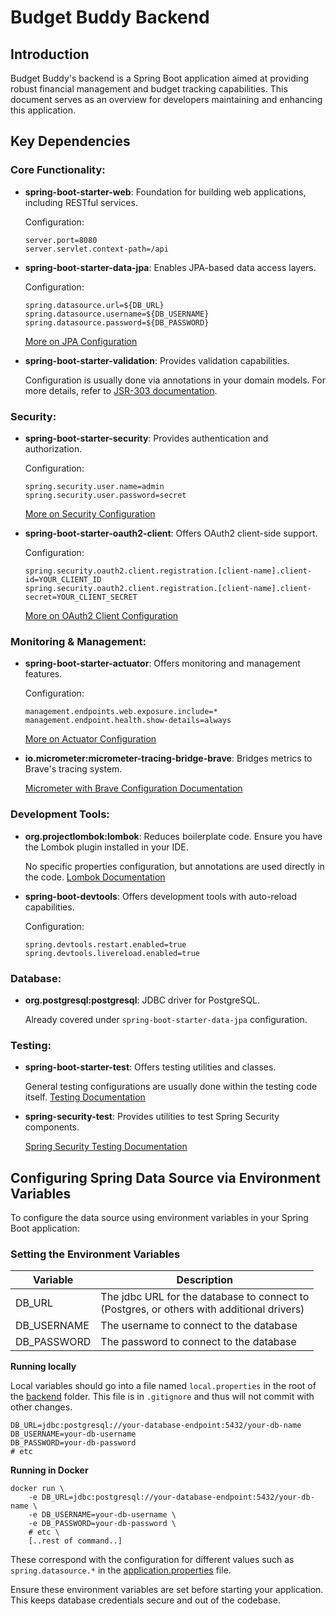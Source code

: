 # Budget Buddy Backend

## Introduction

Budget Buddy's backend is a Spring Boot application aimed at providing robust financial management and budget tracking capabilities. This document serves as an overview for developers maintaining and enhancing this application.

## Key Dependencies

### Core Functionality:

- **spring-boot-starter-web**: Foundation for building web applications, including RESTful services.
  
  Configuration:
  ```properties
  server.port=8080
  server.servlet.context-path=/api
  ```

- **spring-boot-starter-data-jpa**: Enables JPA-based data access layers.

  Configuration:
  ```properties
  spring.datasource.url=${DB_URL}
  spring.datasource.username=${DB_USERNAME}
  spring.datasource.password=${DB_PASSWORD}
  ```
  [More on JPA Configuration](https://docs.spring.io/spring-boot/docs/current/reference/htmlsingle/#boot-features-configure-datasource)

- **spring-boot-starter-validation**: Provides validation capabilities.

  Configuration is usually done via annotations in your domain models. For more details, refer to [JSR-303 documentation](https://beanvalidation.org/2.0/spec/).

### Security:

- **spring-boot-starter-security**: Provides authentication and authorization.

  Configuration:
  ```properties
  spring.security.user.name=admin
  spring.security.user.password=secret
  ```
  [More on Security Configuration](https://docs.spring.io/spring-boot/docs/current/reference/htmlsingle/#boot-features-security)

- **spring-boot-starter-oauth2-client**: Offers OAuth2 client-side support.

  Configuration:
  ```properties
  spring.security.oauth2.client.registration.[client-name].client-id=YOUR_CLIENT_ID
  spring.security.oauth2.client.registration.[client-name].client-secret=YOUR_CLIENT_SECRET
  ```
  [More on OAuth2 Client Configuration](https://docs.spring.io/spring-boot/docs/current/reference/htmlsingle/#boot-features-security-oauth2-client)

### Monitoring & Management:

- **spring-boot-starter-actuator**: Offers monitoring and management features.

  Configuration:
  ```properties
  management.endpoints.web.exposure.include=*
  management.endpoint.health.show-details=always
  ```
  [More on Actuator Configuration](https://docs.spring.io/spring-boot/docs/current/reference/html/production-ready-features.html)

- **io.micrometer:micrometer-tracing-bridge-brave**: Bridges metrics to Brave's tracing system.

  [Micrometer with Brave Configuration Documentation](https://micrometer.io/docs/registry/brave)

### Development Tools:

- **org.projectlombok:lombok**: Reduces boilerplate code. Ensure you have the Lombok plugin installed in your IDE.

  No specific properties configuration, but annotations are used directly in the code. [Lombok Documentation](https://projectlombok.org/features/all)

- **spring-boot-devtools**: Offers development tools with auto-reload capabilities.

  Configuration:
  ```properties
  spring.devtools.restart.enabled=true
  spring.devtools.livereload.enabled=true
  ```

### Database:

- **org.postgresql:postgresql**: JDBC driver for PostgreSQL.

  Already covered under `spring-boot-starter-data-jpa` configuration.

### Testing:

- **spring-boot-starter-test**: Offers testing utilities and classes.

  General testing configurations are usually done within the testing code itself. [Testing Documentation](https://docs.spring.io/spring-boot/docs/current/reference/html/spring-boot-features.html#boot-features-testing)

- **spring-security-test**: Provides utilities to test Spring Security components.

  [Spring Security Testing Documentation](https://docs.spring.io/spring-security/site/docs/current/reference/html/test.html)

## Configuring Spring Data Source via Environment Variables

To configure the data source using environment variables in your Spring Boot application:

### Setting the Environment Variables

| Variable    | Description                                                                                   |
|-------------|-----------------------------------------------------------------------------------------------|
| DB_URL      | The jdbc URL for the database to connect to<br/>(Postgres, or others with additional drivers) |
| DB_USERNAME | The username to connect to the database                                                       |
| DB_PASSWORD | The password to connect to the database                                                       |


**Running locally**

Local variables should go into a file named `local.properties` in the root of the [backend](.) folder. This file is in `.gitignore` and thus will not commit with other changes.

   ```shell
   DB_URL=jdbc:postgresql://your-database-endpoint:5432/your-db-name
   DB_USERNAME=your-db-username
   DB_PASSWORD=your-db-password
   # etc
   ```

**Running in Docker**
```shell
docker run \
    -e DB_URL=jdbc:postgresql://your-database-endpoint:5432/your-db-name \
    -e DB_USERNAME=your-db-username \
    -e DB_PASSWORD=your-db-password \
    # etc \
    [..rest of command..]
```

These correspond with the configuration for different values such as `spring.datasource.*` in the [application.properties](src/main/resources/application.properties) file.

Ensure these environment variables are set before starting your application. This keeps database credentials secure and out of the codebase.
